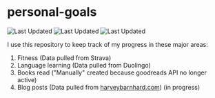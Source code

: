 # personal-goals
![Last Updated](https://img.shields.io/date/1617247760?color=FC4C02&label=Fitness%20Updated&logo=strava)
![Last Updated](https://img.shields.io/date/1617247760?color=7ac70c&label=Language%20Updated&logo=duolingo)
![Last Updated](https://img.shields.io/date/1617247760?color=e9e5cd&label=Books%20Updated&logo=goodreads)

I use this repository to keep track of my progress in these major areas:

1. Fitness (Data pulled from Strava)
2. Language learning (Data pulled from Duolingo)
3. Books read ("Manually" created because goodreads API no longer active)
4. Blog posts (Data pulled from [harveybarnhard.com](https://harveybarnhard.com)) (in progress)

